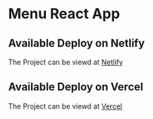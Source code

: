 # Menu React App

## Available Deploy on Netlify

The Project can be viewd at [Netlify](https://accordion-one.netlify.app/)

## Available Deploy on Vercel

The Project can be viewd at [Vercel](https://accordion-one.vercel.app/)
